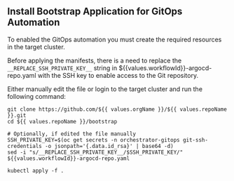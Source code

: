## Install Bootstrap Application for GitOps Automation

To enabled the GitOps automation you must create the required resources in the target cluster.

Before applying the manifests, there is a need to replace the `__REPLACE_SSH_PRIVATE_KEY__` string in ${{values.workflowId}}-argocd-repo.yaml with the SSH key to enable access to the Git repository.

Either manually edit the file or login to the target cluster and run the following command:
```
git clone https://github.com/${{ values.orgName }}/${{ values.repoName }}.git
cd ${{ values.repoName }}/bootstrap

# Optionally, if edited the file manually
SSH_PRIVATE_KEY=$(oc get secrets -n orchestrator-gitops git-ssh-credentials -o jsonpath='{.data.id_rsa}' | base64 -d)
sed -i "s/__REPLACE_SSH_PRIVATE_KEY__/$SSH_PRIVATE_KEY/" ${{values.workflowId}}-argocd-repo.yaml

kubectl apply -f .
```